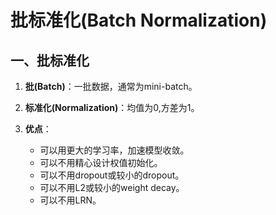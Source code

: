 # 批标准化(Batch Normalization)

## 一、批标准化

1. **批(Batch)**：一批数据，通常为mini-batch。

2. **标准化(Normalization)**：均值为0,方差为1。

3. **优点**：

   + 可以用更大的学习率，加速模型收敛。
   + 可以不用精心设计权值初始化。
   + 可以不用dropout或较小的dropout。
   + 可以不用L2或较小的weight decay。
   + 可以不用LRN。

   